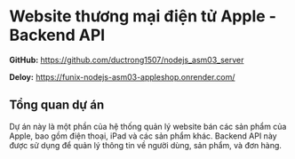 # Website thương mại điện tử Apple - Backend API

**GitHub:** https://github.com/ductrong1507/nodejs_asm03_server

**Deloy:** https://funix-nodejs-asm03-appleshop.onrender.com/

## Tổng quan dự án

Dự án này là một phần của hệ thống quản lý website bán các sản phẩm của Apple, bao gồm điện thoại, iPad và các sản phẩm khác. Backend API này được sử dụng để quản lý thông tin về người dùng, sản phẩm, và đơn hàng.
